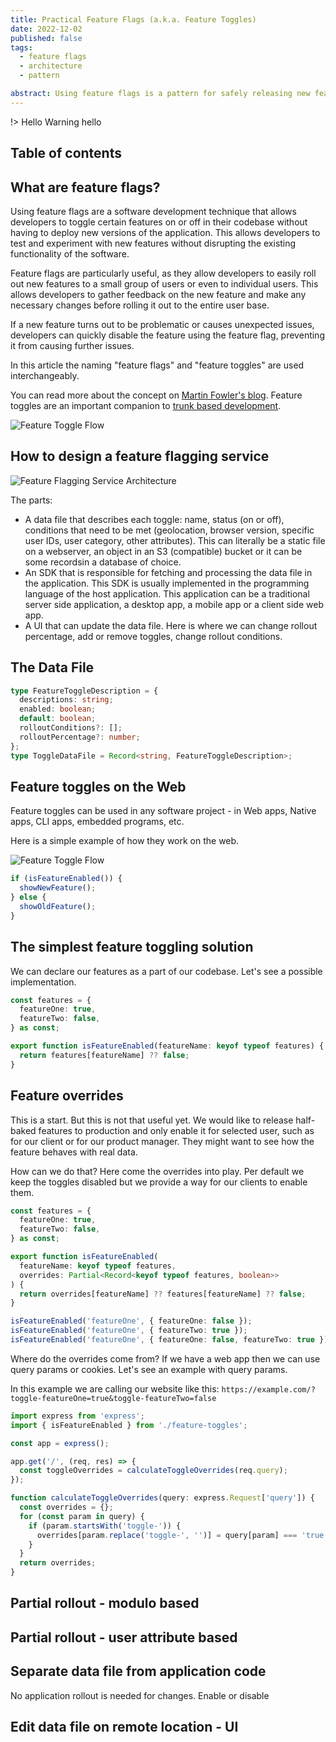 ```yaml
---
title: Practical Feature Flags (a.k.a. Feature Toggles)
date: 2022-12-02
published: false
tags:
  - feature flags
  - architecture
  - pattern

abstract: Using feature flags is a pattern for safely releasing new features to users. This articles show a possible practical implementation of the pattern.
---
```


!> Hello Warning hello

## Table of contents

<!--
  # Feature Flags Generate:
  - Intro
  - Pseudo code
  - Architecture
  - Assumptions: no complex role/rights management, refreshes not too often, proper caching, data file can be public

  # Feature Flags Data File
  - Github Pages + Editor HTML in repo
  - S3 + Editor Lambda
  - Database + Web service

  # Feature Flags server side: Node.js + TypeScript
  # Feature Flags server side: React + TypeScript

 -->

## What are feature flags?

Using feature flags are a software development technique that allows developers to toggle certain features on or off in their codebase without having to deploy new versions of the application. This allows developers to test and experiment with new features without disrupting the existing functionality of the software.

Feature flags are particularly useful, as they allow developers to easily roll out new features to a small group of users or even to individual users. This allows developers to gather feedback on the new feature and make any necessary changes before rolling it out to the entire user base.

If a new feature turns out to be problematic or causes unexpected issues, developers can quickly disable the feature using the feature flag, preventing it from causing further issues.

In this article the naming "feature flags" and "feature toggles" are used interchangeably.

You can read more about the concept on [Martin Fowler's blog](https://martinfowler.com/articles/feature-toggles.html). Feature toggles are an important companion to [trunk based development](https://trunkbaseddevelopment.com/).

<!-- ## What is a feature toggle?

Feature toggling is a pattern used for safely releasing new features to users.

- When developers start working on a new feature they create a feature toggle and put the code changes (the new feature) behind this toggle.
- With this feature toggle they hide the changes from regular users.
- Therefore developers can often merge their changes safely into the main branch without having to show half-baked feature to the users. With this they also avoid working on long-lived feature branches that could otherwise make merging very hard.
- Any stakeholder interested in the feature (the client, product managers/owners, QA persons, developers, business persons, sales, etc.) can take a look at the feature early on and give feedback or test it out.
- If the feature is ready (to some definition of ready) we can release this feature progressively - let's say to a small percentage of users, or based on some user attribute, such as only for premium users, etc. -->

![Feature Toggle Flow](/feature-toggles/flow.excalidraw.png 'Developing software with feature toggles')

## How to design a feature flagging service

![Feature Flagging Service Architecture](/feature-toggles/feature-flagging-service-modules.excalidraw.png 'Designing a feature flagging service from scratch')

The parts:

- A data file that describes each toggle: name, status (on or off), conditions that need to be met (geolocation, browser version, specific user IDs, user category, other attributes). This can literally be a static file on a webserver, an object in an S3 (compatible) bucket or it can be some recordsin a database of choice.
- An SDK that is responsible for fetching and processing the data file in the application. This SDK is usually implemented in the programming language of the host application. This application can be a traditional server side application, a desktop app, a mobile app or a client side web app.
- A UI that can update the data file. Here is where we can change rollout percentage, add or remove toggles, change rollout conditions.

## The Data File

```ts
type FeatureToggleDescription = {
  descriptions: string;
  enabled: boolean;
  default: boolean;
  rolloutConditions?: [];
  rolloutPercentage?: number;
};
type ToggleDataFile = Record<string, FeatureToggleDescription>;
```

## Feature toggles on the Web

Feature toggles can be used in any software project - in Web apps, Native apps, CLI apps, embedded programs, etc.

Here is a simple example of how they work on the web.

![Feature Toggle Flow](/feature-toggles/web-request.excalidraw.png 'Handling web requests with feature toggles')

```ts
if (isFeatureEnabled()) {
  showNewFeature();
} else {
  showOldFeature();
}
```

## The simplest feature toggling solution

We can declare our features as a part of our codebase. Let's see a possible implementation.

```ts
const features = {
  featureOne: true,
  featureTwo: false,
} as const;

export function isFeatureEnabled(featureName: keyof typeof features) {
  return features[featureName] ?? false;
}
```

## Feature overrides

This is a start. But this is not that useful yet. We would like to release half-baked features to production and only enable it for selected user, such as for our client or for our product manager. They might want to see how the feature behaves with real data.

How can we do that? Here come the overrides into play. Per default we keep the toggles disabled but we provide a way for our clients to enable them.

```ts
const features = {
  featureOne: true,
  featureTwo: false,
} as const;

export function isFeatureEnabled(
  featureName: keyof typeof features,
  overrides: Partial<Record<keyof typeof features, boolean>>
) {
  return overrides[featureName] ?? features[featureName] ?? false;
}

isFeatureEnabled('featureOne', { featureOne: false });
isFeatureEnabled('featureOne', { featureTwo: true });
isFeatureEnabled('featureOne', { featureOne: false, featureTwo: true });
```

Where do the overrides come from? If we have a web app then we can use query params or cookies. Let's see an example with query params.

In this example we are calling our website like this: `https://example.com/?toggle-featureOne=true&toggle-featureTwo=false`

```ts
import express from 'express';
import { isFeatureEnabled } from './feature-toggles';

const app = express();

app.get('/', (req, res) => {
  const toggleOverrides = calculateToggleOverrides(req.query);
});

function calculateToggleOverrides(query: express.Request['query']) {
  const overrides = {};
  for (const param in query) {
    if (param.startsWith('toggle-')) {
      overrides[param.replace('toggle-', '')] = query[param] === 'true';
    }
  }
  return overrides;
}
```

## Partial rollout - modulo based

## Partial rollout - user attribute based

## Separate data file from application code

No application rollout is needed for changes. Enable or disable

## Edit data file on remote location - UI
